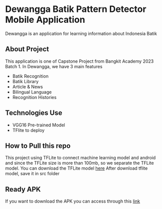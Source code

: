 # Dewangga Batik Pattern Detector Mobile Application
<!-- * [License](#license) -->
Dewangga is an application for learning information about Indonesia Batik



## About Project
<!-- * [License](#license) -->
This application is one of Capstone Project from Bangkit Academy 2023 Batch 1.
In Dewangga, we have 3 main features
* Batik Recognition
* Batik Library
* Article & News
* Bilingual Language
* Recognition Histories

## Technologies Use
<!-- * [License](#license) -->
* VGG16 Pre-trained Model
* TFlite to deploy

## How to Pull this repo
<!-- * [License](#license) -->
This project using TFLite to connect machine learning model and android and since the TFLite size is more than 100mb, so we separate the TFLite model.
You can download the TFLite model [here](https://drive.google.com/drive/folders/19Km_3pPvakEHUPbEy1oOPKqzZH3u-Yrb?usp=sharing)
After download tflite model, save it in src folder

## Ready APK
If you want to download the APK you can access through this [link](https://drive.google.com/drive/folders/1dhcaQDhJjIlK9MZDESjd_nKCh4yGaRqq?usp=drive_link)
